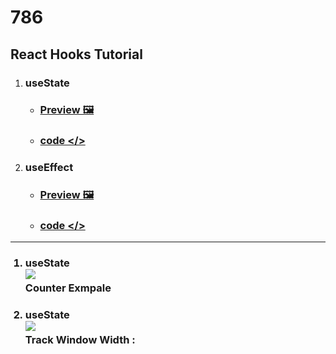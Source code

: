 # 786

## React Hooks Tutorial


1. ### useState   
    - ###  <a href="#useState-example"> Preview 🖼️</a>
    - ###  <a href="https://github.com/dm-thedeveloper/React-Hooks/blob/main/src/hooks/UseState.jsx"> code </></a>

1. ### useEffect   
    - ###  <a href=""> Preview 🖼️</a>
    - ###  <a href="https://github.com/dm-thedeveloper/React-Hooks/blob/main/src/hooks/UseEffect.jsx"> code </></a>
--- 

<ol>



<section id="useState-example" >
<h3>
<li> 
useState 
<br>
<img src="https://res.cloudinary.com/dwvr054ck/image/upload/v1748428057/ViteReact-GoogleChrome2025-05-2815-08-01-ezgif.com-crop_g6gcsm.gif" />
<br/>
Counter Exmpale
</li>
</h3>
</section>



<section id="useState-example" >
<h3>
<li> 
useState 
<br>
<img src="https://res.cloudinary.com/dwvr054ck/image/upload/v1748436353/ViteReact-GoogleChrome2025-05-2815-07-28-ezgif.com-crop_udkdb1.gif" />
<br/>
Track Window Width : 
</li>
</h3>
</section>


</ol>